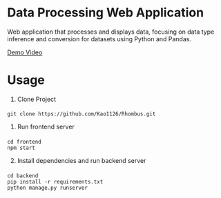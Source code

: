 # Data Processing Web Application

Web application that processes and displays data, focusing on data type inference and conversion for datasets using Python and Pandas.

[Demo Video](https://youtu.be/InufhGqYQFA?si=-09KDZokp-ieE0lk)

# Usage

1. Clone Project

####

    git clone https://github.com/Kao1126/Rhombus.git

1. Run frontend server

####

    cd frontend
    npm start

2. Install dependencies and run backend server

####

    cd backend
    pip install -r requirements.txt
    python manage.py runserver
